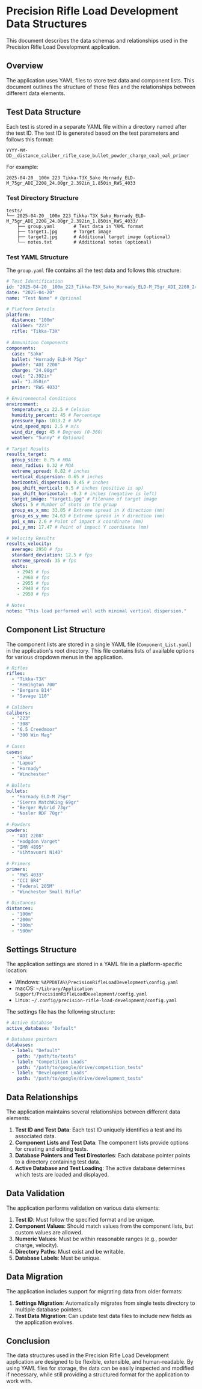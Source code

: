 # Precision Rifle Load Development Data Structures

This document describes the data schemas and relationships used in the Precision Rifle Load Development application.

## Overview

The application uses YAML files to store test data and component lists. This document outlines the structure of these files and the relationships between different data elements.

## Test Data Structure

Each test is stored in a separate YAML file within a directory named after the test ID. The test ID is generated based on the test parameters and follows this format:

```
YYYY-MM-DD__distance_caliber_rifle_case_bullet_powder_charge_coal_oal_primer
```

For example:
```
2025-04-20__100m_223_Tikka-T3X_Sako_Hornady_ELD-M_75gr_ADI_2208_24.00gr_2.392in_1.850in_RWS_4033
```

### Test Directory Structure

```
tests/
└── 2025-04-20__100m_223_Tikka-T3X_Sako_Hornady_ELD-M_75gr_ADI_2208_24.00gr_2.392in_1.850in_RWS_4033/
    ├── group.yaml       # Test data in YAML format
    ├── target1.jpg      # Target image
    ├── target2.jpg      # Additional target image (optional)
    └── notes.txt        # Additional notes (optional)
```

### Test YAML Structure

The `group.yaml` file contains all the test data and follows this structure:

```yaml
# Test Identification
id: "2025-04-20__100m_223_Tikka-T3X_Sako_Hornady_ELD-M_75gr_ADI_2208_24.00gr_2.392in_1.850in_RWS_4033"
date: "2025-04-20"
name: "Test Name" # Optional

# Platform Details
platform:
  distance: "100m"
  caliber: "223"
  rifle: "Tikka-T3X"
  
# Ammunition Components
components:
  case: "Sako"
  bullet: "Hornady ELD-M 75gr"
  powder: "ADI 2208"
  charge: "24.00gr"
  coal: "2.392in"
  oal: "1.850in"
  primer: "RWS 4033"
  
# Environmental Conditions
environment:
  temperature_c: 22.5 # Celsius
  humidity_percent: 45 # Percentage
  pressure_hpa: 1013.2 # hPa
  wind_speed_mps: 2.5 # m/s
  wind_dir_deg: 45 # Degrees (0-360)
  weather: "Sunny" # Optional
  
# Target Results
results_target:
  group_size: 0.75 # MOA
  mean_radius: 0.32 # MOA
  extreme_spread: 0.82 # inches
  vertical_dispersion: 0.65 # inches
  horizontal_dispersion: 0.45 # inches
  poa_shift_vertical: 0.5 # inches (positive is up)
  poa_shift_horizontal: -0.3 # inches (negative is left)
  target_image: "target1.jpg" # Filename of target image
  shots: 5 # Number of shots in the group
  group_es_x_mm: 33.05 # Extreme spread in X direction (mm)
  group_es_y_mm: 24.63 # Extreme spread in Y direction (mm)
  poi_x_mm: 2.6 # Point of impact X coordinate (mm)
  poi_y_mm: 17.47 # Point of impact Y coordinate (mm)
  
# Velocity Results
results_velocity:
  average: 2950 # fps
  standard_deviation: 12.5 # fps
  extreme_spread: 35 # fps
  shots:
    - 2945 # fps
    - 2960 # fps
    - 2955 # fps
    - 2940 # fps
    - 2950 # fps
    
# Notes
notes: "This load performed well with minimal vertical dispersion."
```

## Component List Structure

The component lists are stored in a single YAML file (`Component_List.yaml`) in the application's root directory. This file contains lists of available options for various dropdown menus in the application.

```yaml
# Rifles
rifles:
  - "Tikka-T3X"
  - "Remington 700"
  - "Bergara B14"
  - "Savage 110"
  
# Calibers
calibers:
  - "223"
  - "308"
  - "6.5 Creedmoor"
  - "300 Win Mag"
  
# Cases
cases:
  - "Sako"
  - "Lapua"
  - "Hornady"
  - "Winchester"
  
# Bullets
bullets:
  - "Hornady ELD-M 75gr"
  - "Sierra MatchKing 69gr"
  - "Berger Hybrid 73gr"
  - "Nosler RDF 70gr"
  
# Powders
powders:
  - "ADI 2208"
  - "Hodgdon Varget"
  - "IMR 4895"
  - "Vihtavuori N140"
  
# Primers
primers:
  - "RWS 4033"
  - "CCI BR4"
  - "Federal 205M"
  - "Winchester Small Rifle"
  
# Distances
distances:
  - "100m"
  - "200m"
  - "300m"
  - "500m"
```

## Settings Structure

The application settings are stored in a YAML file in a platform-specific location:

- Windows: `%APPDATA%\PrecisionRifleLoadDevelopment\config.yaml`
- macOS: `~/Library/Application Support/PrecisionRifleLoadDevelopment/config.yaml`
- Linux: `~/.config/precision-rifle-load-development/config.yaml`

The settings file has the following structure:

```yaml
# Active database
active_database: "Default"

# Database pointers
databases:
  - label: "Default"
    path: "/path/to/tests"
  - label: "Competition Loads"
    path: "/path/to/google/drive/competition_tests"
  - label: "Development Loads"
    path: "/path/to/google/drive/development_tests"
```

## Data Relationships

The application maintains several relationships between different data elements:

1. **Test ID and Test Data**: Each test ID uniquely identifies a test and its associated data.
2. **Component Lists and Test Data**: The component lists provide options for creating and editing tests.
3. **Database Pointers and Test Directories**: Each database pointer points to a directory containing test data.
4. **Active Database and Test Loading**: The active database determines which tests are loaded and displayed.

## Data Validation

The application performs validation on various data elements:

1. **Test ID**: Must follow the specified format and be unique.
2. **Component Values**: Should match values from the component lists, but custom values are allowed.
3. **Numeric Values**: Must be within reasonable ranges (e.g., powder charge, velocity).
4. **Directory Paths**: Must exist and be writable.
5. **Database Labels**: Must be unique.

## Data Migration

The application includes support for migrating data from older formats:

1. **Settings Migration**: Automatically migrates from single tests directory to multiple database pointers.
2. **Test Data Migration**: Can update test data files to include new fields as the application evolves.

## Conclusion

The data structures used in the Precision Rifle Load Development application are designed to be flexible, extensible, and human-readable. By using YAML files for storage, the data can be easily inspected and modified if necessary, while still providing a structured format for the application to work with.
